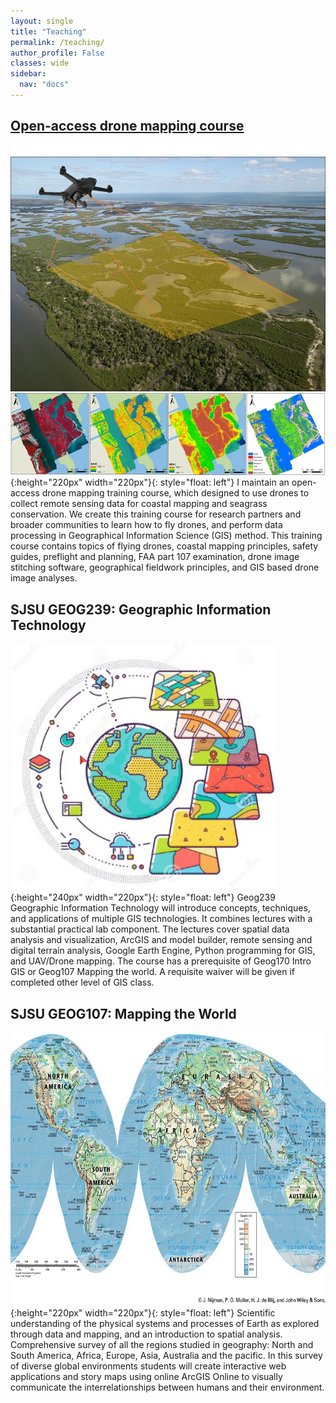 ```yaml
---
layout: single
title: "Teaching"
permalink: /teaching/
author_profile: False
classes: wide
sidebar:
  nav: "docs"
---
```


## [Open-access drone mapping course](https://gis-yang.github.io/DroneMapping/)
![image](/assets/images/dronetraining.jpg){:height="220px" width="220px"}{: style="float: left"}
I maintain an open-access drone mapping training course, which designed to use drones to collect remote sensing data for coastal mapping and seagrass conservation. We create this training course for research partners and broader communities to learn how to fly drones, and perform data processing in Geographical Information Science (GIS) method. This training course contains topics of flying drones, coastal mapping principles, safety guides, preflight and planning, FAA part 107 examination, drone image stitching software, geographical fieldwork principles, and GIS based drone image analyses. 


## SJSU GEOG239: Geographic Information Technology 
![image](/assets/images/gis.png){:height="240px" width="220px"}{: style="float: left"}
Geog239 Geographic Information Technology will introduce concepts, techniques, and applications of multiple GIS technologies. It combines lectures with a substantial practical lab component. The lectures cover spatial data analysis and visualization, ArcGIS and model builder, remote sensing and digital terrain analysis, Google Earth Engine, Python programming for GIS, and UAV/Drone mapping. The course has a prerequisite of Geog170 Intro GIS or Geog107 Mapping the world. A requisite waiver will be given if completed other level of GIS class.


## SJSU GEOG107: Mapping the World 
![image](/assets/images/worldgeography.jpg){:height="220px" width="220px"}{: style="float: left"}
Scientific understanding of the physical systems and processes of Earth as explored through data and mapping, and an introduction to spatial analysis. Comprehensive survey of all the regions studied in geography: North and South America, Africa, Europe, Asia, Australia and the pacific. In this survey of diverse global environments students will create interactive web applications and story maps using online ArcGIS Online to visually communicate the interrelationships between humans and their environment.


